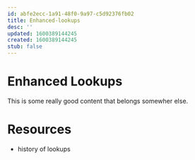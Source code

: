 ```yaml
---
id: abfe2ecc-1a91-48f0-9a97-c5d92376fb02
title: Enhanced-lookups
desc: ''
updated: 1600389144245
created: 1600389144245
stub: false
---
```



# Enhanced Lookups
This is some really good content that belongs somewher else.

# Resources

- history of lookups

